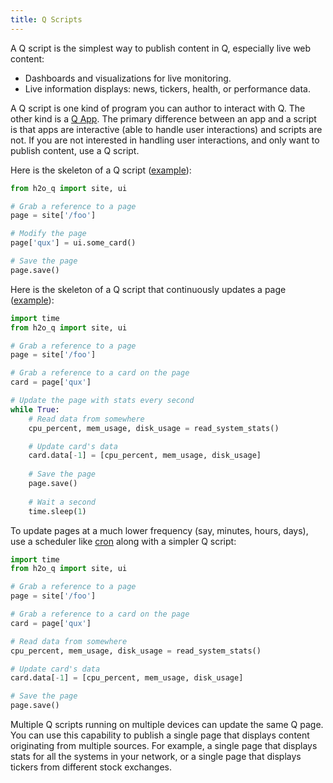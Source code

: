 ```yaml
---
title: Q Scripts
---
```


A Q script is the simplest way to publish content in Q, especially live web content:
- Dashboards and visualizations for live monitoring.
- Live information displays: news, tickers, health, or performance data.

A Q script is one kind of program you can author to interact with Q. The other kind is a [Q App](apps.md). The primary difference between an app and a script is that apps are interactive (able to handle user interactions) and scripts are not. If you are not interested in handling user interactions, and only want to publish content, use a Q script.


Here is the skeleton of a Q script ([example](tutorial-hello.md)):

```py 
from h2o_q import site, ui

# Grab a reference to a page
page = site['/foo']

# Modify the page
page['qux'] = ui.some_card()

# Save the page
page.save()
```

Here is the skeleton of a Q script that continuously updates a page ([example](tutorial-monitor.md)):

```py 
import time
from h2o_q import site, ui

# Grab a reference to a page
page = site['/foo']

# Grab a reference to a card on the page
card = page['qux']

# Update the page with stats every second
while True:
    # Read data from somewhere
    cpu_percent, mem_usage, disk_usage = read_system_stats()

    # Update card's data
    card.data[-1] = [cpu_percent, mem_usage, disk_usage]
    
    # Save the page
    page.save()
    
    # Wait a second
    time.sleep(1)
```

To update pages at a much lower frequency (say, minutes, hours, days), use a scheduler like [cron](https://en.wikipedia.org/wiki/Cron) along with a simpler Q script:

```py {10-17}
import time
from h2o_q import site, ui

# Grab a reference to a page
page = site['/foo']

# Grab a reference to a card on the page
card = page['qux']

# Read data from somewhere
cpu_percent, mem_usage, disk_usage = read_system_stats()

# Update card's data
card.data[-1] = [cpu_percent, mem_usage, disk_usage]

# Save the page
page.save()
```

Multiple Q scripts running on multiple devices can update the same Q page. You can use this capability to publish a single page that displays content originating from multiple sources. For example, a single page that displays stats for all the systems in your network, or a single page that displays tickers from different stock exchanges.